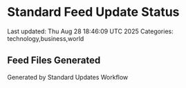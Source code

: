 # Standard Feed Update Status
Last updated: Thu Aug 28 18:46:09 UTC 2025
Categories: technology,business,world

## Feed Files Generated

Generated by Standard Updates Workflow
